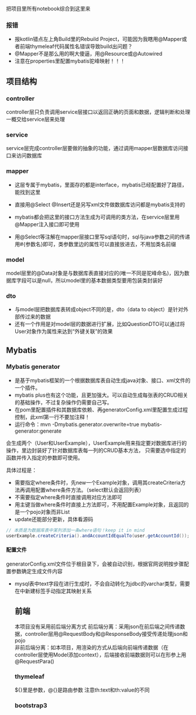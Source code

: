 把项目里所有notebook综合到这里来

### 报错
- 报kotlin错点左上角Build里的Rebuild Project，可能因为我瞎用@Mapper或者前端thymeleaf代码属性名错误导致build出问题？  
- @Mapper不是那么用的啊大傻逼，用@Resource或@Autowired
- 注意在properties里配置mybatis驼峰映射！！！

## 项目结构

### controller
controller层只负责调用service层接口以返回正确的页面和数据，逻辑判断和处理一概交给service层来处理

### service
service层完成controller层要做的抽象的功能，通过调用mapper层数据库访问接口来访问数据库

### mapper
- 这层专属于mybatis，里面存的都是interface，mybatis已经配置好了路径，能找到这里
- 直接用@Select @Insert还是另写xml文件做数据库访问都是mybatis支持的
- mybatis都会把这里的接口方法生成为可调用的类方法，在service层里用@Mapper注入接口即可使用

- 用@Select等注解在mapper层接口里写sql语句时，sql与java参数之间的传递用#{参数名}即可，类参数里边的属性可以直接放进去，不用加类名前缀


### model
model层里的@Data对象是与数据库表直接对应的(唯一不同是驼峰命名)，因为数据库字段可以是null，所以model里的基本数据类型要用包装类封装好

### dto
- 与model层把数据库表转成object不同的是，dto（data to object）是针对外部传过来的数据
- 还有一个作用是对model层的数据进行扩展，比如QuestionDTO可以通过将User对象作为属性来达到“外键关联”的效果

## Mybatis
### Mybatis generator
- 是基于mybatis框架的一个根据数据库表自动生成java对象、接口、xml文件的一个插件。  
- mybatis plus也有这个功能，且更加强大。可以自动生成每张表的CRUD相关的基础操作，不过复杂操作仍需要自己写。  
- 在pom里配置插件和其数据库依赖、再generatorConfig.xml里配置生成过程控制，此xml第一行不要加注释！
- 运行命令：mvn -Dmybatis.generator.overwrite=true mybatis-generator:generate

会生成两个（User和UserExample），UserExample用来指定要对数据库进行的操作，里边封装好了针对数据库表每一列的CRUD基本方法，
只需要选中指定的函数并传入指定的参数即可使用。  

具体过程是：  
- 需要指定where条件时，先new一个Example对象，调用其createCriteria方法再调用配置where条件方法。（select默认会返回列表）
- 不需要指定where条件时直接调用对应方法即可
- 用主键当做where条件时直接上方法即可，不用配置Example对象，且返回的是一个pojo对象而非List
- update还能部分更新，具体看源码
```java
// 本质是为数据库表中某列添加一条where语句！keep it in mind
userExample.createCriteria().andAccountIdEqualTo(user.getAccountId());  
```
#### 配置文件
generatorConfig.xml文件位于根目录下，会被自动识别，根据官网说明按步骤配置参数确定生成文件内容
- mysql表中text字段在进行生成时，不会自动转化为jdbc的varchar类型，需要在<table>中新建<columnOverride>标签手动指定其映射关系

## 前端
本项目没有采用前后端分离方式
前后端分离：采用json在前后端之间传递数据，controller层用@RequestBody和@ResponseBody接受传递处理json和pojo  
非前后端分离：如本项目，用渲染的方式从后端向前端传递数据（在controller层使用Model添加context），后端接收前端数据则可以在形参上用@RequestPara()  

### thymeleaf
${}里是参数，@{}是路由参数
注意th:text和th:value的不同

### bootstrap3

